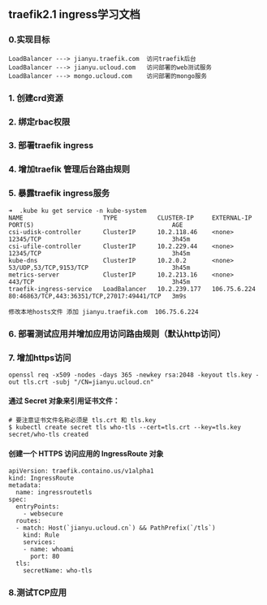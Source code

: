 ## traefik2.1 ingress学习文档
### 0.实现目标
```
LoadBalancer ---> jianyu.traefik.com  访问traefik后台
LoadBalancer ---> jianyu.ucloud.com   访问部署的web测试服务
LoadBalancer ---> mongo.ucloud.com    访问部署的mongo服务
```
### 1. 创建crd资源
### 2. 绑定rbac权限
### 3. 部署traefik ingress
### 4. 增加traefik 管理后台路由规则
### 5. 暴露traefik ingress服务
```
➜  .kube ku get service -n kube-system 
NAME                      TYPE           CLUSTER-IP     EXTERNAL-IP    PORT(S)                                      AGE
csi-udisk-controller      ClusterIP      10.2.118.46    <none>         12345/TCP                                    3h45m
csi-ufile-controller      ClusterIP      10.2.229.44    <none>         12345/TCP                                    3h45m
kube-dns                  ClusterIP      10.2.0.2       <none>         53/UDP,53/TCP,9153/TCP                       3h45m
metrics-server            ClusterIP      10.2.213.16    <none>         443/TCP                                      3h45m
traefik-ingress-service   LoadBalancer   10.2.239.177   106.75.6.224   80:46863/TCP,443:36351/TCP,27017:49441/TCP   3m9s

修改本地hosts文件 添加 jianyu.traefik.com  106.75.6.224
```


### 6. 部署测试应用并增加应用访问路由规则（默认http访问）
### 7. 增加https访问

```
openssl req -x509 -nodes -days 365 -newkey rsa:2048 -keyout tls.key -out tls.crt -subj "/CN=jianyu.ucloud.cn"

```
#### 通过 Secret 对象来引用证书文件：

```
# 要注意证书文件名称必须是 tls.crt 和 tls.key
$ kubectl create secret tls who-tls --cert=tls.crt --key=tls.key
secret/who-tls created
```
#### 创建一个 HTTPS 访问应用的 IngressRoute 对象

```
apiVersion: traefik.containo.us/v1alpha1
kind: IngressRoute
metadata:
  name: ingressroutetls
spec:
  entryPoints:
    - websecure
  routes:
  - match: Host(`jianyu.ucloud.cn`) && PathPrefix(`/tls`)
    kind: Rule
    services:
    - name: whoami
      port: 80
  tls:
    secretName: who-tls

```
### 8.测试TCP应用
